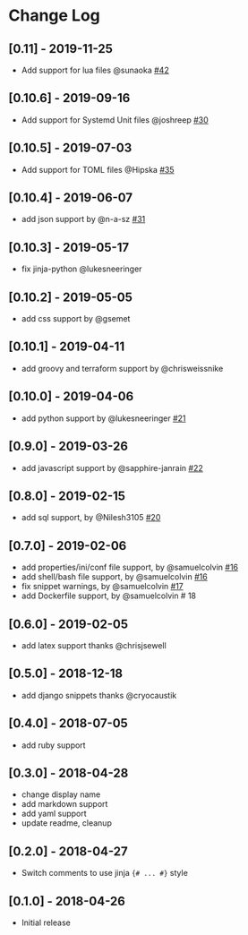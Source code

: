 # Change Log

## [0.11] - 2019-11-25
* Add support for lua files @sunaoka [#42](https://github.com/samuelcolvin/jinjahtml-vscode/issues/42)

## [0.10.6] - 2019-09-16
* Add support for Systemd Unit files @joshreep [#30](https://github.com/samuelcolvin/jinjahtml-vscode/issues/30)

## [0.10.5] - 2019-07-03
* Add support for TOML files @Hipska [#35](https://github.com/samuelcolvin/jinjahtml-vscode/issues/35)

## [0.10.4] - 2019-06-07
* add json support by @n-a-sz [#31](https://github.com/samuelcolvin/jinjahtml-vscode/issues/31)

## [0.10.3] - 2019-05-17
* fix jinja-python @lukesneeringer

## [0.10.2] - 2019-05-05
* add css support by @gsemet

## [0.10.1] - 2019-04-11
* add groovy and terraform support by @chrisweissnike

## [0.10.0] - 2019-04-06
* add python support by @lukesneeringer [#21](https://github.com/samuelcolvin/jinjahtml-vscode/issues/21)

## [0.9.0] - 2019-03-26
* add javascript support by @sapphire-janrain [#22](https://github.com/samuelcolvin/jinjahtml-vscode/issues/22)

## [0.8.0] - 2019-02-15
- add sql support, by @Nilesh3105 [#20](https://github.com/samuelcolvin/jinjahtml-vscode/issues/20)

## [0.7.0] - 2019-02-06
- add properties/ini/conf file support, by @samuelcolvin [#16](https://github.com/samuelcolvin/jinjahtml-vscode/issues/16)
- add shell/bash file support, by @samuelcolvin [#16](https://github.com/samuelcolvin/jinjahtml-vscode/issues/16)
- fix snippet warnings, by @samuelcolvin [#17](https://github.com/samuelcolvin/jinjahtml-vscode/issues/17)
- add Dockerfile support, by @samuelcolvin # 18

## [0.6.0] - 2019-02-05
- add latex support thanks @chrisjsewell

## [0.5.0] - 2018-12-18
- add django snippets thanks @cryocaustik

## [0.4.0] - 2018-07-05
- add ruby support

## [0.3.0] - 2018-04-28
- change display name
- add markdown support
- add yaml support
- update readme, cleanup

## [0.2.0] - 2018-04-27
- Switch comments to use jinja `{# ... #}` style

## [0.1.0] - 2018-04-26
- Initial release
